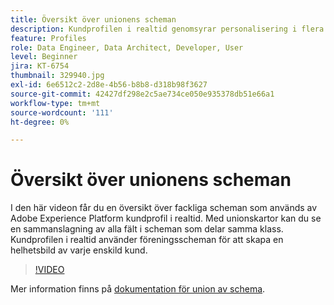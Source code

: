 ```yaml
---
title: Översikt över unionens scheman
description: Kundprofilen i realtid genomsyrar personalisering i flera kanaler i stor skala genom varje fas av kundresan. Batch- eller direktuppspelningsdata kan aktiveras för kundprofilen i realtid genom att både schemat och motsvarande datauppsättning aktiveras.
feature: Profiles
role: Data Engineer, Data Architect, Developer, User
level: Beginner
jira: KT-6754
thumbnail: 329940.jpg
exl-id: 6e6512c2-2d8e-4b56-b8b8-d318b98f3627
source-git-commit: 42427df298e2c5ae734ce050e935378db51e66a1
workflow-type: tm+mt
source-wordcount: '111'
ht-degree: 0%

---
```


# Översikt över unionens scheman

I den här videon får du en översikt över fackliga scheman som används av Adobe Experience Platform kundprofil i realtid. Med unionskartor kan du se en sammanslagning av alla fält i scheman som delar samma klass. Kundprofilen i realtid använder föreningsscheman för att skapa en helhetsbild av varje enskild kund.

>[!VIDEO](https://video.tv.adobe.com/v/329940?quality=12&learn=on)

Mer information finns på [dokumentation för union av schema](https://experienceleague.adobe.com/docs/experience-platform/profile/union-schemas/union-schema.html).

